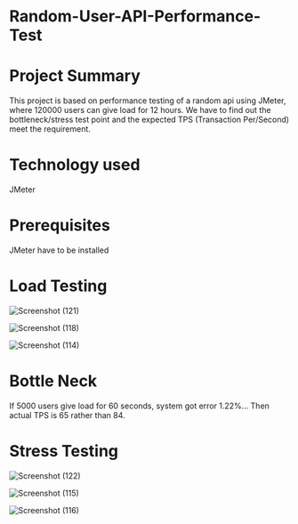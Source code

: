 # Random-User-API-Performance-Test


# Project Summary
This project is based on performance testing of a random api using JMeter, where 120000 users can give load for 12 hours. We have to  find out the 
bottleneck/stress test point and the expected TPS (Transaction Per/Second) meet the requirement.

# Technology used
JMeter

# Prerequisites
JMeter have to be installed

# Load Testing


![Screenshot (121)](https://github.com/MaishaBKH12/Random-User-API-Performance-Test/assets/134250302/22b07d1e-4375-48b6-a36c-0032afe4361e)

![Screenshot (118)](https://github.com/MaishaBKH12/Random-User-API-Performance-Test/assets/134250302/7fe41297-9a0e-4b69-ac94-1b60b75ccf59)


![Screenshot (114)](https://github.com/MaishaBKH12/Random-User-API-Performance-Test/assets/134250302/219b428c-8eff-4aa3-adbd-8e57d40cc8f0)

# Bottle Neck

If 5000 users give load for 60 seconds, system got error 1.22%... Then actual TPS is 65 rather than 84.



# Stress Testing
![Screenshot (122)](https://github.com/MaishaBKH12/Random-User-API-Performance-Test/assets/134250302/a950b43e-db2d-4100-a3df-ce65de6ddcd5)


![Screenshot (115)](https://github.com/MaishaBKH12/Random-User-API-Performance-Test/assets/134250302/4c54723e-6033-4b76-bc31-189c489dfefb)



![Screenshot (116)](https://github.com/MaishaBKH12/Random-User-API-Performance-Test/assets/134250302/af85ed94-35cf-4871-b7f6-49b72d02f469)
